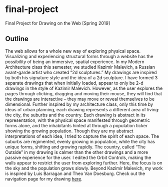 # final-project
Final Project for Drawing on the Web [Spring 2019]


Outline
-----------------------

The web allows for a whole new way of exploring physical space. Visualizing and experiencing structural forms through a website has the possibility of being an immersive, spatial experience. In my Modern Architecture class this semester, we studied Kazimir Malevich, a Russian avant-garde artist who created “2d sculptures.” My drawings are inspired by both his signature style and the idea of a 2d sculpture. I have formed 3 separate drawings that when initially loaded, appear to only be 2-d drawings in the style of Kazimir Malevich. However, as the user explores the pages through clicking, dragging and moving their mouse, they will find that the drawings are interactive – they may move or reveal themselves to be dimensional. Further inspired by my architecture class, only this time by ideas of urban planning, each drawing represents a different area of living: the city, the suburbs and the country. Each drawing is abstract in its representation, with the physical space manifested through geometric forms alone, and the inhabitants hinted at through a population ticker showing the growing population. Though they are my abstract interpretations of each idea, I tried to capture the spirit of each space. The suburbs are regimented, evenly growing in population, while the city has unique forms, shifting and growing rapidly. The country, called “The Outside” in my drawing is calmer than the other drawings and a more passive experience for the user. I edited the Orbit Controls, making the walls appear to restrict the user from exploring further. Here, the focus is on the sky and the population grows slowly. Beyond Kazimir Malevich, my work is inspired by Luis Barragan and Theo Van Doesburg. Check out the navigation page for my drawing [here](http://i6.cims.nyu.edu/~eap465/380/final_project/index.html).
